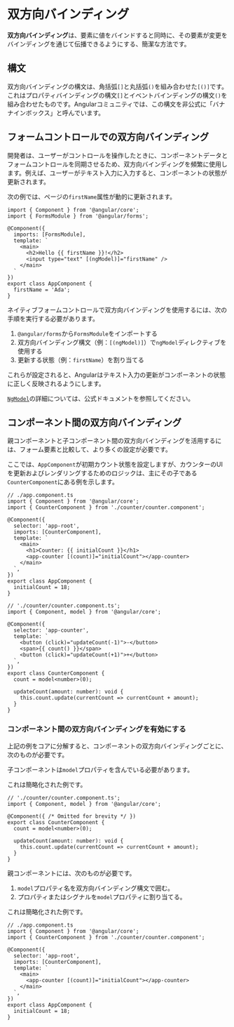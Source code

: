 # 双方向バインディング

**双方向バインディング**は、要素に値をバインドすると同時に、その要素が変更をバインディングを通じて伝播できるようにする、簡潔な方法です。

## 構文

双方向バインディングの構文は、角括弧`[]`と丸括弧`()`を組み合わせた`[()]`です。これはプロパティバインディングの構文`[]`とイベントバインディングの構文`()`を組み合わせたものです。Angularコミュニティでは、この構文を非公式に「バナナインボックス」と呼んでいます。

## フォームコントロールでの双方向バインディング

開発者は、ユーザーがコントロールを操作したときに、コンポーネントデータとフォームコントロールを同期させるため、双方向バインディングを頻繁に使用します。例えば、ユーザーがテキスト入力に入力すると、コンポーネントの状態が更新されます。

次の例では、ページの`firstName`属性が動的に更新されます。

```angular-ts
import { Component } from '@angular/core';
import { FormsModule } from '@angular/forms';

@Component({
  imports: [FormsModule],
  template: `
    <main>
      <h2>Hello {{ firstName }}!</h2>
      <input type="text" [(ngModel)]="firstName" />
    </main>
  `
})
export class AppComponent {
  firstName = 'Ada';
}
```

ネイティブフォームコントロールで双方向バインディングを使用するには、次の手順を実行する必要があります。

1. `@angular/forms`から`FormsModule`をインポートする
2. 双方向バインディング構文（例：`[(ngModel)]`）で`ngModel`ディレクティブを使用する
3. 更新する状態（例：`firstName`）を割り当てる

これらが設定されると、Angularはテキスト入力の更新がコンポーネントの状態に正しく反映されるようにします。

[`NgModel`](guide/directives#displaying-and-updating-properties-with-ngmodel)の詳細については、公式ドキュメントを参照してください。

## コンポーネント間の双方向バインディング

親コンポーネントと子コンポーネント間の双方向バインディングを活用するには、フォーム要素と比較して、より多くの設定が必要です。

ここでは、`AppComponent`が初期カウント状態を設定しますが、カウンターのUIを更新およびレンダリングするためのロジックは、主にその子である`CounterComponent`にある例を示します。

```angular-ts
// ./app.component.ts
import { Component } from '@angular/core';
import { CounterComponent } from './counter/counter.component';

@Component({
  selector: 'app-root',
  imports: [CounterComponent],
  template: `
    <main>
      <h1>Counter: {{ initialCount }}</h1>
      <app-counter [(count)]="initialCount"></app-counter>
    </main>
  `,
})
export class AppComponent {
  initialCount = 18;
}
```

```angular-ts
// './counter/counter.component.ts';
import { Component, model } from '@angular/core';

@Component({
  selector: 'app-counter',
  template: `
    <button (click)="updateCount(-1)">-</button>
    <span>{{ count() }}</span>
    <button (click)="updateCount(+1)">+</button>
  `,
})
export class CounterComponent {
  count = model<number>(0);

  updateCount(amount: number): void {
    this.count.update(currentCount => currentCount + amount);
  }
}
```

### コンポーネント間の双方向バインディングを有効にする

上記の例をコアに分解すると、コンポーネントの双方向バインディングごとに、次のものが必要です。

子コンポーネントは`model`プロパティを含んでいる必要があります。

これは簡略化された例です。

```angular-ts
// './counter/counter.component.ts';
import { Component, model } from '@angular/core';

@Component({ /* Omitted for brevity */ })
export class CounterComponent {
  count = model<number>(0);

  updateCount(amount: number): void {
    this.count.update(currentCount => currentCount + amount);
  }
}
```

親コンポーネントには、次のものが必要です。

1. `model`プロパティ名を双方向バインディング構文で囲む。
2. プロパティまたはシグナルを`model`プロパティに割り当てる。

これは簡略化された例です。

```angular-ts
// ./app.component.ts
import { Component } from '@angular/core';
import { CounterComponent } from './counter/counter.component';

@Component({
  selector: 'app-root',
  imports: [CounterComponent],
  template: `
    <main>
      <app-counter [(count)]="initialCount"></app-counter>
    </main>
  `,
})
export class AppComponent {
  initialCount = 18;
}
```
